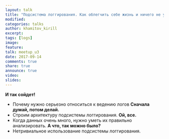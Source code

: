 ```yaml
---
layout: talk
title: "Подсистема логгирования. Как облегчить себе жизнь и ничего не упустить."
modified:
categories: talks
author: khamitov_kirill
excerpt:
tags: [logs]
image:
feature:
talk: meetup_u3
date: 2017-09-14
comments: true
share: true
announce: true
video: 
slides: 
---
```


**И так сойдет!**
* Почему нужно серьезно относиться к ведению логов
**Сначала думай, потом делай.**
* Строим архитектуру подсистемы логгирования.
**Ой, все.**
* Когда данных очень много, нужно уметь их правильно анализировать.
**А что, так можно было?**
* Нетривиальное использование подсистемы логгирования.